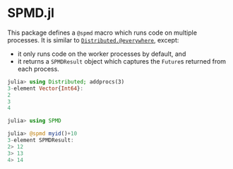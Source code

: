 # SPMD.jl

This package defines a `@spmd` macro which runs code on multiple processes. It is similar to [`Distributed.@everywhere`](https://docs.julialang.org/en/v1/stdlib/Distributed/#Distributed.@everywhere), except:
 - it only runs code on the worker processes by default, and
 - it returns a `SPMDResult` object which captures the `Future`s returned from each process.
 
 
 ```julia
 julia> using Distributed; addprocs(3)
3-element Vector{Int64}:
 2
 3
 4
 
julia> using SPMD

julia> @spmd myid()+10
3-element SPMDResult:
 2> 12
 3> 13
 4> 14
 ```
